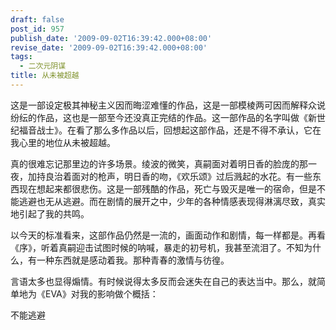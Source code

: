 ```yaml
---
draft: false
post_id: 957
publish_date: '2009-09-02T16:39:42.000+08:00'
revise_date: '2009-09-02T16:39:42.000+08:00'
tags:
  - 二次元阴谋
title: 从未被超越
---
```


这是一部设定极其神秘主义因而晦涩难懂的作品，这是一部模棱两可因而解释众说纷纭的作品，这也是一部至今还没真正完结的作品。这一部作品的名字叫做《新世纪福音战士》。在看了那么多作品以后，回想起这部作品，还是不得不承认，它在我心里的地位从未被超越。

真的很难忘记那里边的许多场景。绫波的微笑，真嗣面对着明日香的脸庞的那一夜，加持良治着面对的枪声，明日香的吻，《欢乐颂》过后溅起的水花。有一些东西现在想起来都很悲伤。这是一部残酷的作品，死亡与毁灭是唯一的宿命，但是不能逃避也无从逃避。而在剧情的展开之中，少年的各种情感表现得淋漓尽致，真实地引起了我的共鸣。

以今天的标准看来，这部作品仍然是一流的，画面动作和剧情，每一样都是。再看《序》，听着真嗣迎击试图时候的呐喊，暴走的初号机，我甚至流泪了。不知为什么，有一种东西就是感动着我。那种青春的激情与彷徨。

言语太多也显得煽情。有时候说得太多反而会迷失在自己的表达当中。那么，就简单地为《EVA》对我的影响做个概括：

不能逃避
